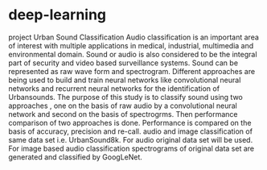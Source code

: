 # deep-learning
project
Urban Sound Classification
 Audio classification is an important area of interest with multiple applications in medical, industrial, multimedia and environmental domain. Sound or audio is also considered to be the integral part of security and video based surveillance systems. Sound can be represented as raw wave form and spectrogram. Different approaches are being used to build and train neural networks like convolutional neural networks and recurrent neural networks for the identification of Urbansounds. The  purpose of this study is to classify sound using two approaches , one on the basis of raw audio by a convolutional neural network and second on the basis of spectrogrms. Then performance comparison of two approaches is done. Performance is compared on the basis of accuracy, precision and re-call. audio and image classification of same data set i.e. UrbanSound8k. For audio original data set will be used. For image based audio classification spectrograms of original data set are generated and classified by GoogLeNet. 
